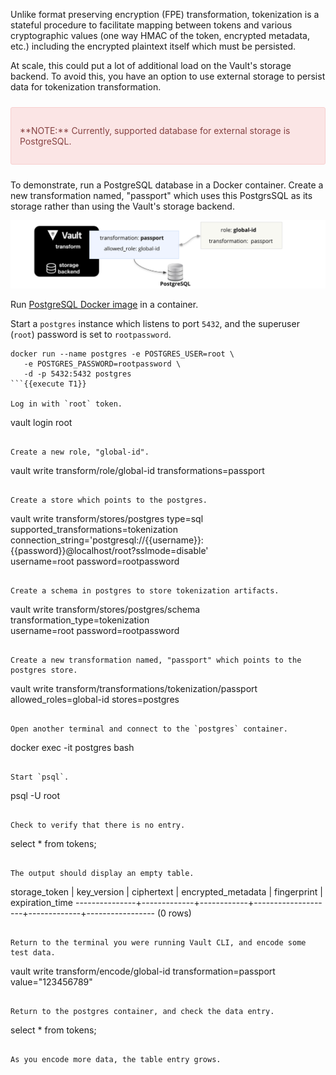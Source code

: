 Unlike format preserving encryption (FPE) transformation, tokenization is a stateful procedure to facilitate mapping between tokens and various cryptographic values (one way HMAC of the token, encrypted metadata, etc.) including the encrypted plaintext itself which must be persisted.

At scale, this could put a lot of additional load on the Vault's storage backend. To avoid this, you have an option to use external storage to persist data for tokenization transformation.

<div style="background-color:#fbe5e5; color:#864242; border:1px solid #f8cfcf; padding:1em; border-radius:3px; margin:24px 0;">
<p>
**NOTE:** Currently, supported database for external storage is PostgreSQL.
</p></div>

To demonstrate, run a PostgreSQL database in a Docker container. Create a new transformation named, "passport" which uses this PostgrsSQL as its storage rather than using the Vault's storage backend.

![Scenario](./assets/vault-tokenization-3.png)

Run [PostgreSQL Docker image](https://hub.docker.com/_/postgres) in a container.

Start a `postgres` instance which listens to port `5432`, and the superuser (`root`) password is set to `rootpassword`.

```
docker run --name postgres -e POSTGRES_USER=root \
   -e POSTGRES_PASSWORD=rootpassword \
   -d -p 5432:5432 postgres
```{{execute T1}}

Log in with `root` token.

```
vault login root
```{{execute T1}}

Create a new role, "global-id".

```
vault write transform/role/global-id transformations=passport
```{{execute T1}}

Create a store which points to the postgres.

```
vault write transform/stores/postgres type=sql supported_transformations=tokenization \
    connection_string='postgresql://{{username}}:{{password}}@localhost/root?sslmode=disable' \
    username=root password=rootpassword
```{{execute T1}}

Create a schema in postgres to store tokenization artifacts.

```
vault write transform/stores/postgres/schema transformation_type=tokenization \
    username=root password=rootpassword
```{{execute T1}}

Create a new transformation named, "passport" which points to the postgres store.

```
vault write transform/transformations/tokenization/passport \
    allowed_roles=global-id stores=postgres
```{{execute T1}}

Open another terminal and connect to the `postgres` container.

```
docker exec -it postgres bash
```{{execute T1}}

Start `psql`.

```
psql -U root
```{{execute T1}}

Check to verify that there is no entry.

```
select * from tokens;
```{{execute T1}}

The output should display an empty table.

```
storage_token | key_version | ciphertext | encrypted_metadata | fingerprint | expiration_time
---------------+-------------+------------+--------------------+-------------+-----------------
(0 rows)
```

Return to the terminal you were running Vault CLI, and encode some test data.

```
vault write transform/encode/global-id transformation=passport \
   value="123456789"
```{{execute T1}}

Return to the postgres container, and check the data entry.

```
select * from tokens;
```{{execute T1}}

As you encode more data, the table entry grows.
